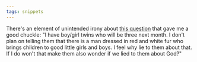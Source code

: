 ```yaml
---
tags: snippets
---
```


There's an element of unintended irony about [this question](http://answers.yahoo.com/question/index?qid=20101023220104AALe72R) that gave me a good chuckle: "I have boy/girl twins who will be three next month. I don't plan on telling them that there is a man dressed in red and white fur who brings children to good little girls and boys. I feel why lie to them about that. If I do won't that make them also wonder if we lied to them about God?"
